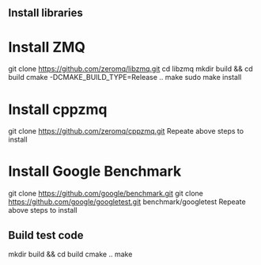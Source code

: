 ## Install libraries

# Install ZMQ
git clone https://github.com/zeromq/libzmq.git
cd libzmq
mkdir build && cd build
cmake -DCMAKE_BUILD_TYPE=Release ..
make
sudo make install

# Install cppzmq
git clone https://github.com/zeromq/cppzmq.git
Repeate above steps to install

# Install Google Benchmark
git clone https://github.com/google/benchmark.git
git clone https://github.com/google/googletest.git benchmark/googletest
Repeate above steps to install

## Build test code
mkdir build && cd build
cmake ..
make
